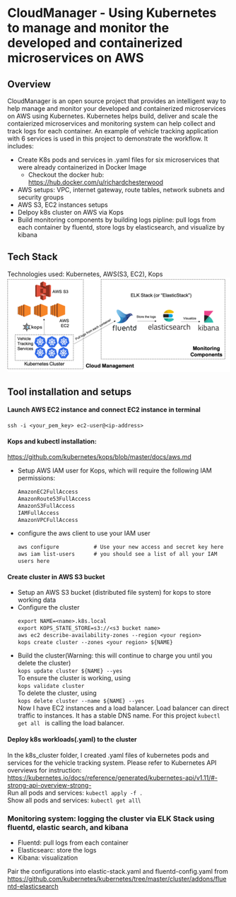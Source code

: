 # CloudManager - Using Kubernetes to manage and monitor the developed and containerized microservices on AWS

## Overview
CloudManager is an open source project that provides an intelligent way to help manage and monitor your developed and containerized microservices on AWS using Kubernetes. Kubernetes helps build, deliver and scale the contaierized microservices and monitoring system can help collect and track logs for each container. An example of vehicle tracking application with 6 services is used in this project to demonstrate the workflow. It includes:
* Create K8s pods and services in .yaml files for six microservices that were already containerized in Docker Image
  * Checkout the docker hub: https://hub.docker.com/u/richardchesterwood
* AWS setups: VPC, internet gateway, route tables, network subnets and security groups
* AWS S3, EC2 instances setups
* Delpoy k8s cluster on AWS via Kops
* Build monitoring components by building logs pipline: pull logs from each container by fluentd, store logs by elasticsearch, and visualize by kibana

## Tech Stack
Technologies used: Kubernetes, AWS(S3, EC2), Kops
![alt text](img/TechStack.png)

## Tool installation and setups
#### Launch AWS EC2 instance and connect EC2 instance in terminal
```
ssh -i <your_pem_key> ec2-user@<ip-address>
```
#### Kops and kubectl installation:  
https://github.com/kubernetes/kops/blob/master/docs/aws.md
- Setup AWS IAM user for Kops, which will require the following IAM permissions:
   ```
   AmazonEC2FullAccess
   AmazonRoute53FullAccess
   AmazonS3FullAccess
   IAMFullAccess
   AmazonVPCFullAccess
   ```
- configure the aws client to use your IAM user
   ```
   aws configure           # Use your new access and secret key here
   aws iam list-users      # you should see a list of all your IAM users here
   ```
#### Create cluster in AWS S3 bucket
- Setup an AWS S3 bucket (distributed file system) for kops to store working data
- Configure the cluster
  ```
  export NAME=<name>.k8s.local
  export KOPS_STATE_STORE=s3://<s3 bucket name>
  aws ec2 describe-availability-zones --region <your region>
  kops create cluster --zones <your region> ${NAME}
  ```
- Build the cluster(Warning: this will continue to charge you until you delete the cluster)\
  `kops update cluster ${NAME} --yes`\
  To ensure the cluster is working, using\
  `kops validate cluster`\
  To delete the cluster, using\
  `kops delete cluster --name ${NAME} --yes`\
Now I have EC2 instances and a load balancer. Load balancer can direct traffic to instances. It has a stable DNS name. For this project  `kubectl get all ` is calling the load balancer.

#### Deploy k8s workloads(.yaml) to the cluster
In the k8s_cluster folder, I created .yaml files of kubernetes pods and services for the vehicle tracking system. Please refer to Kubernetes API overviews for instruction: https://kubernetes.io/docs/reference/generated/kubernetes-api/v1.11/#-strong-api-overview-strong- \
Run all pods and services: `kubectl apply -f .`\
Show all pods and services: `kubectl get all`\

### Monitoring system: logging the cluster via ELK Stack using fluentd, elastic search, and kibana
- Fluentd: pull logs from each container
- Elasticsearc: store the logs
- Kibana: visualization

Pair the configurations into elastic-stack.yaml and fluentd-config.yaml from
https://github.com/kubernetes/kubernetes/tree/master/cluster/addons/fluentd-elasticsearch



 


